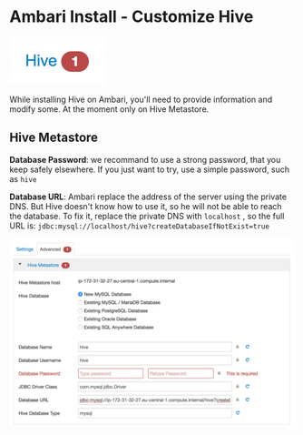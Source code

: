 # Ambari Install - Customize Hive

![hive-badge](img/hive-badge.png)

While installing Hive on Ambari, you'll need to provide information and modify some. At the moment only on Hive Metastore.

## Hive Metastore

**Database Password**: we recommand to use a strong password, that you keep safely elsewhere. If you just want to try, use a simple password, such as `hive`

**Database URL**: Ambari replace the address of the server using the private DNS. But Hive doesn't know how to use it, so he will not be able to reach the database. To fix it, replace the private DNS with `localhost` , so the full URL is:  `jdbc:mysql://localhost/hive?createDatabaseIfNotExist=true`

![hive-metastore-config](img/hive-metastore-config.png)